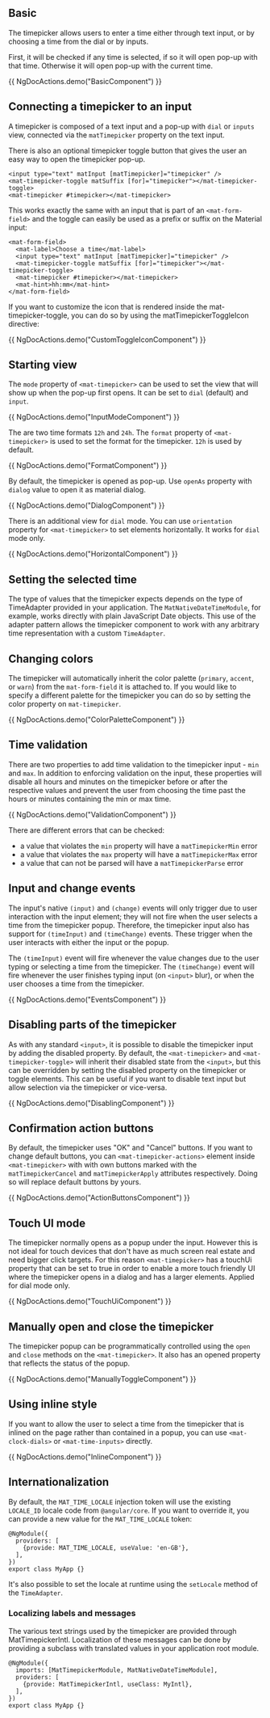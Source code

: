 ## Basic

The timepicker allows users to enter a time either through text input, or by choosing a time from the dial or by inputs.

First, it will be checked if any time is selected, if so it will open pop-up with that time. Otherwise it will open pop-up with the current time.

{{ NgDocActions.demo("BasicComponent") }}

## Connecting a timepicker to an input

A timepicker is composed of a text input and a pop-up with `dial` or `inputs` view, connected via the `matTimepicker` property on the text input.

There is also an optional timepicker toggle button that gives the user an easy way to open the timepicker pop-up.

```
<input type="text" matInput [matTimepicker]="timepicker" />
<mat-timepicker-toggle matSuffix [for]="timepicker"></mat-timepicker-toggle>
<mat-timepicker #timepicker></mat-timepicker>
```

This works exactly the same with an input that is part of an `<mat-form-field>` and the toggle can easily be used as a prefix or suffix on the Material input:

```
<mat-form-field>
  <mat-label>Choose a time</mat-label>
  <input type="text" matInput [matTimepicker]="timepicker" />
  <mat-timepicker-toggle matSuffix [for]="timepicker"></mat-timepicker-toggle>
  <mat-timepicker #timepicker></mat-timepicker>
  <mat-hint>hh:mm</mat-hint>
</mat-form-field>
```

If you want to customize the icon that is rendered inside the mat-timepicker-toggle, you can do so by using the matTimepickerToggleIcon directive:

{{ NgDocActions.demo("CustomToggleIconComponent") }}

## Starting view

The `mode` property of `<mat-timepicker>` can be used to set the view that will show up when the pop-up first opens. It can be set to `dial` (default) and `input`.

{{ NgDocActions.demo("InputModeComponent") }}

The are two time formats `12h` and `24h`. The `format` property of `<mat-timepicker>` is used to set the format for the timepicker. `12h` is used by default.

{{ NgDocActions.demo("FormatComponent") }}

By default, the timepicker is opened as pop-up. Use `openAs` property with `dialog` value to open it as material dialog.

{{ NgDocActions.demo("DialogComponent") }}

There is an additional view for `dial` mode. You can use `orientation` property for `<mat-timepicker>` to set elements horizontally. It works for `dial` mode only.

{{ NgDocActions.demo("HorizontalComponent") }}

## Setting the selected time

The type of values that the timepicker expects depends on the type of TimeAdapter provided in your application. The `MatNativeDateTimeModule`, for example, works directly with plain JavaScript Date objects. This use of the adapter pattern allows the timepicker component to work with any arbitrary time representation with a custom `TimeAdapter`.

## Changing colors

The timepicker will automatically inherit the color palette (`primary`, `accent`, or `warn`) from the `mat-form-field` it is attached to. If you would like to specify a different palette for the timepicker you can do so by setting the color property on `mat-timepicker`.

{{ NgDocActions.demo("ColorPaletteComponent") }}

## Time validation

There are two properties to add time validation to the timepicker input - `min` and `max`. In addition to enforcing validation on the input, these properties will disable all hours and minutes on the timepicker before or after the respective values and prevent the user from choosing the time past the hours or minutes containing the min or max time.

{{ NgDocActions.demo("ValidationComponent") }}

There are different errors that can be checked:

- a value that violates the `min` property will have a `matTimepickerMin` error
- a value that violates the `max` property will have a `matTimepickerMax` error
- a value that can not be parsed will have a `matTimepickerParse` error

## Input and change events

The input's native `(input)` and `(change)` events will only trigger due to user interaction with the input element; they will not fire when the user selects a time from the timepicker popup. Therefore, the timepicker input also has support for `(timeInput)` and `(timeChange)` events. These trigger when the user interacts with either the input or the popup.

The `(timeInput)` event will fire whenever the value changes due to the user typing or selecting a time from the timepicker. The `(timeChange)` event will fire whenever the user finishes typing input (on `<input>` blur), or when the user chooses a time from the timepicker.

{{ NgDocActions.demo("EventsComponent") }}

## Disabling parts of the timepicker

As with any standard `<input>`, it is possible to disable the timepicker input by adding the disabled property. By default, the `<mat-timepicker>` and `<mat-timepicker-toggle>` will inherit their disabled state from the `<input>`, but this can be overridden by setting the disabled property on the timepicker or toggle elements. This can be useful if you want to disable text input but allow selection via the timepicker or vice-versa.

{{ NgDocActions.demo("DisablingComponent") }}

## Confirmation action buttons

By default, the timepicker uses "OK" and "Cancel" buttons. If you want to change default buttons, you can `<mat-timepicker-actions>` element inside `<mat-timepicker>` with with own buttons marked with the `matTimepickerCancel` and `matTimepickerApply` attributes respectively. Doing so will replace default buttons by yours.

{{ NgDocActions.demo("ActionButtonsComponent") }}

## Touch UI mode

The timepicker normally opens as a popup under the input. However this is not ideal for touch devices that don't have as much screen real estate and need bigger click targets. For this reason `<mat-timepicker>` has a touchUi property that can be set to true in order to enable a more touch friendly UI where the timepicker opens in a dialog and has a larger elements. Applied for dial mode only.

{{ NgDocActions.demo("TouchUiComponent") }}

## Manually open and close the timepicker

The timepicker popup can be programmatically controlled using the `open` and `close` methods on the `<mat-timepicker>`. It also has an opened property that reflects the status of the popup.

{{ NgDocActions.demo("ManuallyToggleComponent") }}

## Using inline style

If you want to allow the user to select a time from the timepicker that is inlined on the page rather than contained in a popup, you can use `<mat-clock-dials>` or `<mat-time-inputs>` directly.

{{ NgDocActions.demo("InlineComponent") }}

## Internationalization

By default, the `MAT_TIME_LOCALE` injection token will use the existing `LOCALE_ID` locale code from `@angular/core`. If you want to override it, you can provide a new value for the `MAT_TIME_LOCALE` token:

```
@NgModule({
  providers: [
    {provide: MAT_TIME_LOCALE, useValue: 'en-GB'},
  ],
})
export class MyApp {}
```

It's also possible to set the locale at runtime using the `setLocale` method of the `TimeAdapter`.

### Localizing labels and messages

The various text strings used by the timepicker are provided through MatTimepickerIntl. Localization of these messages can be done by providing a subclass with translated values in your application root module.

```
@NgModule({
  imports: [MatTimepickerModule, MatNativeDateTimeModule],
  providers: [
    {provide: MatTimepickerIntl, useClass: MyIntl},
  ],
})
export class MyApp {}
```
